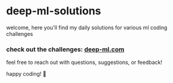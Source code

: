 # deep-ml-solutions

welcome, here you'll find my daily solutions for various ml coding challenges

### check out the challenges: [deep-ml.com](http://deep-ml.com)


feel free to reach out with questions, suggestions, or feedback!

happy coding! 🚀
